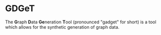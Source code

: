 GDGeT
=====

The **G**raph **D**ata **Ge**neration **T**ool (pronounced "gadget" for short) is a tool which allows for the synthetic generation of graph data. 
